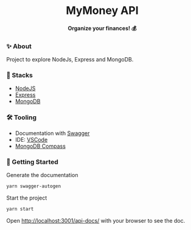 <h1 align="center">MyMoney API</h1>

<h4 align="center">Organize your finances! 💰</h4>

### ✨ About

Project to explore NodeJs, Express and MongoDB.

### 📌 Stacks

- [NodeJS](https://nodejs.dev/en/learn/)
- [Express](https://expressjs.com/)
- [MongoDB](https://www.mongodb.com/)

### 🛠 Tooling
- Documentation with [Swagger](https://swagger.io/specification/)
- IDE: [VSCode](https://code.visualstudio.com/)
- [MongoDB Compass](https://www.mongodb.com/products/compass)

### 🎯 Getting Started

Generate the documentation

```bash
yarn swagger-autogen
```

Start the project

```bash
yarn start
```

Open [http://localhost:3001/api-docs/](http://localhost:3001/api-docs/) with your browser to see the doc.
